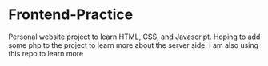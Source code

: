 # Frontend-Practice
Personal website project to learn HTML, CSS, and Javascript.
Hoping to add some php to the project to learn more about the server side.
I am also using this repo to learn more

